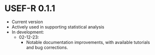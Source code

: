 # USEF-R 0.1.1
* Current version
* Actively used in supporting statistical analysis
* In development:
   * 02-12-23:
      - Notable documentation improvements, with available tutorials and
        bug corrections.

